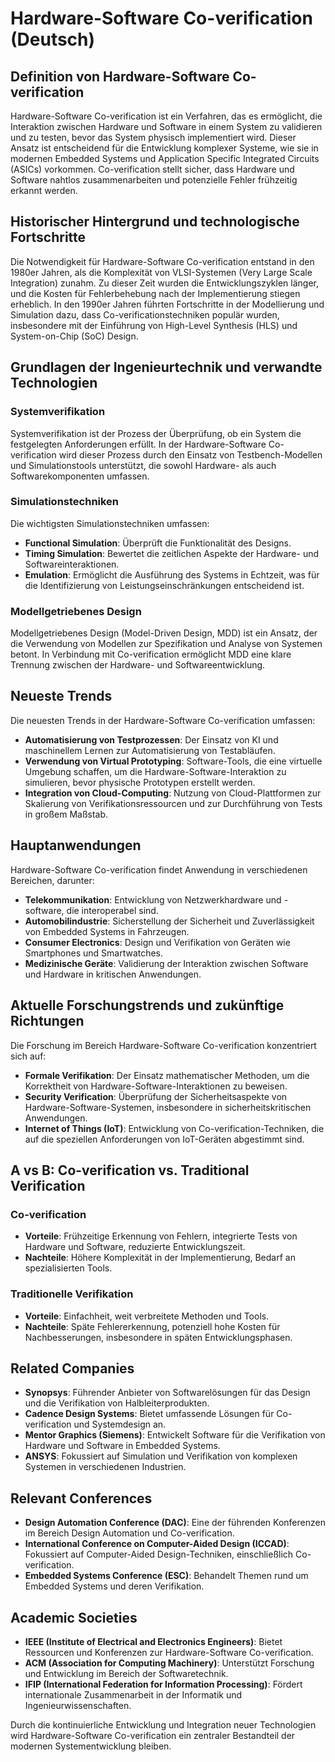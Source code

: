 # Hardware-Software Co-verification (Deutsch)

## Definition von Hardware-Software Co-verification

Hardware-Software Co-verification ist ein Verfahren, das es ermöglicht, die Interaktion zwischen Hardware und Software in einem System zu validieren und zu testen, bevor das System physisch implementiert wird. Dieser Ansatz ist entscheidend für die Entwicklung komplexer Systeme, wie sie in modernen Embedded Systems und Application Specific Integrated Circuits (ASICs) vorkommen. Co-verification stellt sicher, dass Hardware und Software nahtlos zusammenarbeiten und potenzielle Fehler frühzeitig erkannt werden.

## Historischer Hintergrund und technologische Fortschritte

Die Notwendigkeit für Hardware-Software Co-verification entstand in den 1980er Jahren, als die Komplexität von VLSI-Systemen (Very Large Scale Integration) zunahm. Zu dieser Zeit wurden die Entwicklungszyklen länger, und die Kosten für Fehlerbehebung nach der Implementierung stiegen erheblich. In den 1990er Jahren führten Fortschritte in der Modellierung und Simulation dazu, dass Co-verificationstechniken populär wurden, insbesondere mit der Einführung von High-Level Synthesis (HLS) und System-on-Chip (SoC) Design. 

## Grundlagen der Ingenieurtechnik und verwandte Technologien

### Systemverifikation

Systemverifikation ist der Prozess der Überprüfung, ob ein System die festgelegten Anforderungen erfüllt. In der Hardware-Software Co-verification wird dieser Prozess durch den Einsatz von Testbench-Modellen und Simulationstools unterstützt, die sowohl Hardware- als auch Softwarekomponenten umfassen.

### Simulationstechniken

Die wichtigsten Simulationstechniken umfassen:

- **Functional Simulation**: Überprüft die Funktionalität des Designs.
- **Timing Simulation**: Bewertet die zeitlichen Aspekte der Hardware- und Softwareinteraktionen.
- **Emulation**: Ermöglicht die Ausführung des Systems in Echtzeit, was für die Identifizierung von Leistungseinschränkungen entscheidend ist.

### Modellgetriebenes Design

Modellgetriebenes Design (Model-Driven Design, MDD) ist ein Ansatz, der die Verwendung von Modellen zur Spezifikation und Analyse von Systemen betont. In Verbindung mit Co-verification ermöglicht MDD eine klare Trennung zwischen der Hardware- und Softwareentwicklung.

## Neueste Trends

Die neuesten Trends in der Hardware-Software Co-verification umfassen:

- **Automatisierung von Testprozessen**: Der Einsatz von KI und maschinellem Lernen zur Automatisierung von Testabläufen.
- **Verwendung von Virtual Prototyping**: Software-Tools, die eine virtuelle Umgebung schaffen, um die Hardware-Software-Interaktion zu simulieren, bevor physische Prototypen erstellt werden.
- **Integration von Cloud-Computing**: Nutzung von Cloud-Plattformen zur Skalierung von Verifikationsressourcen und zur Durchführung von Tests in großem Maßstab.

## Hauptanwendungen

Hardware-Software Co-verification findet Anwendung in verschiedenen Bereichen, darunter:

- **Telekommunikation**: Entwicklung von Netzwerkhardware und -software, die interoperabel sind.
- **Automobilindustrie**: Sicherstellung der Sicherheit und Zuverlässigkeit von Embedded Systems in Fahrzeugen.
- **Consumer Electronics**: Design und Verifikation von Geräten wie Smartphones und Smartwatches.
- **Medizinische Geräte**: Validierung der Interaktion zwischen Software und Hardware in kritischen Anwendungen.

## Aktuelle Forschungstrends und zukünftige Richtungen

Die Forschung im Bereich Hardware-Software Co-verification konzentriert sich auf:

- **Formale Verifikation**: Der Einsatz mathematischer Methoden, um die Korrektheit von Hardware-Software-Interaktionen zu beweisen.
- **Security Verification**: Überprüfung der Sicherheitsaspekte von Hardware-Software-Systemen, insbesondere in sicherheitskritischen Anwendungen.
- **Internet of Things (IoT)**: Entwicklung von Co-verification-Techniken, die auf die speziellen Anforderungen von IoT-Geräten abgestimmt sind.

## A vs B: Co-verification vs. Traditional Verification

### Co-verification

- **Vorteile**: Frühzeitige Erkennung von Fehlern, integrierte Tests von Hardware und Software, reduzierte Entwicklungszeit.
- **Nachteile**: Höhere Komplexität in der Implementierung, Bedarf an spezialisierten Tools.

### Traditionelle Verifikation

- **Vorteile**: Einfachheit, weit verbreitete Methoden und Tools.
- **Nachteile**: Späte Fehlererkennung, potenziell hohe Kosten für Nachbesserungen, insbesondere in späten Entwicklungsphasen.

## Related Companies

- **Synopsys**: Führender Anbieter von Softwarelösungen für das Design und die Verifikation von Halbleiterprodukten.
- **Cadence Design Systems**: Bietet umfassende Lösungen für Co-verification und Systemdesign an.
- **Mentor Graphics (Siemens)**: Entwickelt Software für die Verifikation von Hardware und Software in Embedded Systems.
- **ANSYS**: Fokussiert auf Simulation und Verifikation von komplexen Systemen in verschiedenen Industrien.

## Relevant Conferences

- **Design Automation Conference (DAC)**: Eine der führenden Konferenzen im Bereich Design Automation und Co-verification.
- **International Conference on Computer-Aided Design (ICCAD)**: Fokussiert auf Computer-Aided Design-Techniken, einschließlich Co-verification.
- **Embedded Systems Conference (ESC)**: Behandelt Themen rund um Embedded Systems und deren Verifikation.

## Academic Societies

- **IEEE (Institute of Electrical and Electronics Engineers)**: Bietet Ressourcen und Konferenzen zur Hardware-Software Co-verification.
- **ACM (Association for Computing Machinery)**: Unterstützt Forschung und Entwicklung im Bereich der Softwaretechnik.
- **IFIP (International Federation for Information Processing)**: Fördert internationale Zusammenarbeit in der Informatik und Ingenieurwissenschaften.

Durch die kontinuierliche Entwicklung und Integration neuer Technologien wird Hardware-Software Co-verification ein zentraler Bestandteil der modernen Systementwicklung bleiben.